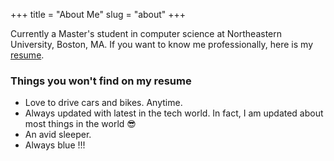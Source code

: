 +++
title = "About Me"
slug = "about"
+++

Currently a Master's student in computer science at Northeastern University, Boston, MA. 
If you want to know me professionally, here is my [resume](https://drive.google.com/file/d/14eU4SDiiEhPDOclu845n0u302mtebItA/view?usp=sharing).

### Things you won't find on my resume

* Love to drive cars and bikes. Anytime.
* Always updated with latest in the tech world. In fact, I am updated about most things in the world 😎
* An avid sleeper.
* Always blue !!!

<!-- Hugo is a static site engine written in Go.


It makes use of a variety of open source projects including:

* [Cobra](https://github.com/spf13/cobra)
* [Viper](https://github.com/spf13/viper)
* [J Walter Weatherman](https://github.com/spf13/jWalterWeatherman)
* [Cast](https://github.com/spf13/cast)

Learn more and contribute on [GitHub](https://github.com/spf13).

## Setup

Some fun facts about [Hugo](http://gohugo.io/):

* Built in [Go](http://golang.org/)
* Loosely inspired by [Jekyll](http://jekyllrb.com/)
* Primarily developed by [spf13](http://spf13.com/) on the train while commuting to and from Manhattan.
* Coded in [Vim](http://vim.org) using [spf13-vim](http://vim.spf13.com/)

Have questions or suggestions? Feel free to [open an issue on GitHub](https://github.com/spf13/hugo/issues/new) or [ask me on Twitter](https://twitter.com/spf13).

Thanks for reading! -->
